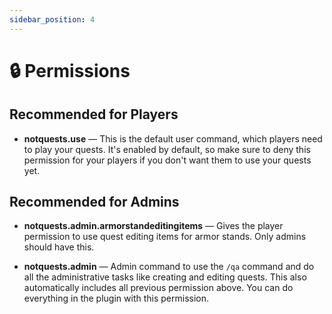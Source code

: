 ```yaml
---
sidebar_position: 4
---
```


# 🔒 Permissions

## Recommended for Players

- **notquests.use** — This is the default user command, which players need to play your quests. It's enabled by default, so make sure to deny this permission for your players if you don't want them to use your quests yet.

## Recommended for Admins

- **notquests.admin.armorstandeditingitems** — Gives the player permission to use quest editing items for armor stands. Only admins should have this.

- **notquests.admin** — Admin command to use the `/qa` command and do all the administrative tasks like creating and editing quests. This also automatically includes all previous permission above. You can do everything in the plugin with this permission.
